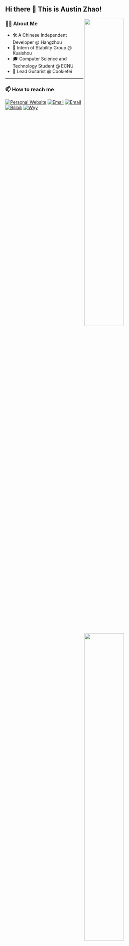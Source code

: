 ## Hi there 👋  This is Austin Zhao!

<img width="50%" align="right" src="https://github-readme-stats.vercel.app/api?username=AustinZhao0308&theme=react&show_icons=true&hide_border=true" /> 
<img width="50%" align="right" src="https://github-readme-stats.vercel.app/api/top-langs/?username=AustinZhao0308&theme=react&hide_border=true&layout=compact" />

### 🧑‍💻 About Me
- 🛠️ A Chinese Independent Developer @ Hangzhou
- 📳 Intern of Stability Group @ Kuaishou
- 🎓 Computer Science and Technology Student @ ECNU
- 🎸 Lead Guitarist @ Cookiefei
***

### 📫 How to reach me
[![Personal Website](https://img.shields.io/badge/Website-akinaustin-blue.svg?style=flat&logo=aboutdotme&logoColor=white)](http://akinaustin.space)
[![Email](https://img.shields.io/badge/School_Email-ECNU-red?style=flat&logo=Gmail&logoColor=white)](mailto:10205102441@stu.ecnu.edu.cn)
[![Email](https://img.shields.io/badge/Company_Email-Kuaishou-orange.svg?color=FFA500&style=flat&logo=Gmail&logoColor=white)](mailto:zhaochenkai@kuaishou.com)
[![Bilibili](https://img.shields.io/badge/akinaustin-Bilibili-pink.svg?style=flat&logo=Bilibili&logoColor=white)](https://space.bilibili.com/281717227)
[![Wyy](https://img.shields.io/badge/akinaustin-网易云音乐-red.svg?color=FF0000&style=flat&logo=applemusic&logoColor=white)](https://music.163.com/#/artist?id=50134020)





<!--
**AustinZhao0308/AustinZhao0308** is a ✨ _special_ ✨ repository because its `README.md` (this file) appears on your GitHub profile.

Here are some ideas to get you started:

- 🔭 I’m currently working on ...
- 🌱 I’m currently learning ...
- 👯 I’m looking to collaborate on ...
- 🤔 I’m looking for help with ...
- 💬 Ask me about ...
- 📫 How to reach me: ...
- 😄 Pronouns: ...
- ⚡ Fun fact: ...
-->
